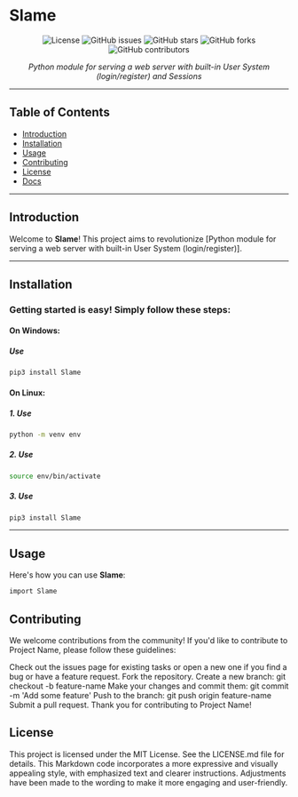 # Slame

<p align="center">
  <img src="https://img.shields.io/badge/License-MIT-blue.svg" alt="License">
  <img src="https://img.shields.io/github/issues/zhrexx/Slame" alt="GitHub issues">
  <img src="https://img.shields.io/github/stars/zhrexx/Slame" alt="GitHub stars">
  <img src="https://img.shields.io/github/forks/zhrexx/Slame" alt="GitHub forks">
  <img src="https://img.shields.io/github/contributors/zhrexx/Slame" alt="GitHub contributors">
</p>

<div align="center"><em>Python module for serving a web server with built-in User System (login/register) and Sessions</em></div>

---

## Table of Contents

- [Introduction](#introduction)
- [Installation](#installation)
- [Usage](#usage)
- [Contributing](#contributing)
- [License](#license)
- [Docs]()

---

## Introduction

Welcome to **Slame**! This project aims to revolutionize [Python module for serving a web server with built-in User System (login/register)].

---

## Installation

### Getting started is easy! Simply follow these steps:
#### On Windows:
##### Use 
```bash
pip3 install Slame
```

#### On Linux:
##### 1. Use 
```bash
python -m venv env
```

##### 2. Use 
```bash
source env/bin/activate
```

##### 3. Use 
```bash
pip3 install Slame
```



---

## Usage

Here's how you can use **Slame**:

```bash
import Slame
```

## Contributing
We welcome contributions from the community! If you'd like to contribute to Project Name, please follow these guidelines:

Check out the issues page for existing tasks or open a new one if you find a bug or have a feature request.
Fork the repository.
Create a new branch: git checkout -b feature-name
Make your changes and commit them: git commit -m 'Add some feature'
Push to the branch: git push origin feature-name
Submit a pull request.
Thank you for contributing to Project Name!

## License
This project is licensed under the MIT License. See the LICENSE.md file for details.
This Markdown code incorporates a more expressive and visually appealing style, with emphasized text and clearer instructions. Adjustments have been made to the wording to make it more engaging and user-friendly.
